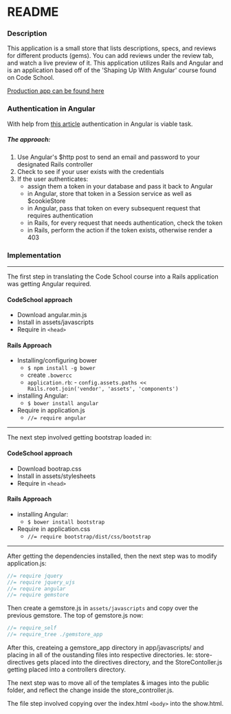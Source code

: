 # README
### Description
This application is a small store that lists descriptions, specs, and reviews for different products (gems). You can add reviews under the review tab, and watch a live preview of it. This application utilizes Rails and Angular and is an application based off of the 'Shaping Up With Angular' course found on Code School.

[Production app can be found here](https://guarded-shelf-9201.herokuapp.com/)

### Authentication in Angular
With help from [this article](https://medium.com/opinionated-angularjs/techniques-for-authentication-in-angularjs-applications-7bbf0346acec) authentication in Angular is viable task.

##### The approach:
1. Use Angular's $http post to send an email and password to your designated Rails controller
2. Check to see if your user exists with the credentials
3. If the user authenticates: 
	- assign them a token in your database and pass it back to Angular
	- in Angular, store that token in a Session service as well as $cookieStore
	- in Angular, pass that token on every subsequent request that requires authentication
	- in Rails, for every request that needs authentication, check the token
	- in Rails, perform the action if the token exists, otherwise render a 403


### Implementation
------
The first step in translating the Code School course into a Rails application was getting Angular required.

#### CodeSchool approach
- Download angular.min.js
- Install in assets/javascripts
- Require in `<head>`
	
#### Rails Approach
- Installing/configuring bower 
	- `$ npm install -g bower`
  - create `.bowercc`
  - `application.rb`:
		- `config.assets.paths << Rails.root.join('vendor', 'assets', 'components')`
- installing Angular: 
	- `$ bower install angular`
- Require in application.js
	- `//= require angular`

-----
The next step involved getting bootstrap loaded in:

#### CodeSchool approach
- Download bootrap.css
- Install in assets/stylesheets
- Require in `<head>`
	
#### Rails Approach
- installing Angular: 
	- `$ bower install bootstrap`
- Require in application.css
	- `//= require bootstrap/dist/css/bootstrap`
	
----
After getting the dependencies installed, then the next step was to modify application.js:
```js
//= require jquery
//= require jquery_ujs
//= require angular
//= require gemstore
````
Then create a gemstore.js in `assets/javascripts` and copy over the previous gemstore. The top of gemstore.js now:
```js
//= require_self
//= require_tree ./gemstore_app
```
After this, createing a gemstore_app directory in app/javascripts/ and placing in all of the oustanding files into respective directories. Ie: store-directives gets placed into the directives directory, and the StoreContoller.js getting placed into a controllers directory.

The next step was to move all of the templates & images into the public folder, and reflect the change inside the store_controller.js.

The file step involved copying over the index.html `<body>` into the show.html.
	


